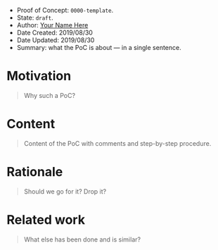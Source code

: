 - Proof of Concept: `0000-template`.
- State: `draft`.
- Author: [Your Name Here]()
- Date Created: 2019/08/30
- Date Updated: 2019/08/30
- Summary: what the PoC is about — in a single sentence.

# Motivation
> Why such a PoC?

# Content
> Content of the PoC with comments and step-by-step procedure.

# Rationale
> Should we go for it? Drop it?

# Related work
> What else has been done and is similar?
